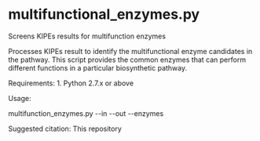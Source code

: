 # multifunctional_enzymes.py
Screens KIPEs results for multifunction enzymes

Processes KIPEs result to identify the multifunctional enzyme candidates in the pathway. This script provides the common enzymes that can perform different functions in a particular biosynthetic pathway.

Requirements:
    1. Python 2.7.x or above 
    
Usage:

multifunction_enzymes.py 
--in <FULL PATH TO KIPEs RESULT DIRECTORY>
--out <FULL PATH TO OUTPUT FILE>
--enzymes <COMMA-SEPARATED NAMES OF ENZYMES OF INTEREST>

Suggested citation:
This repository
